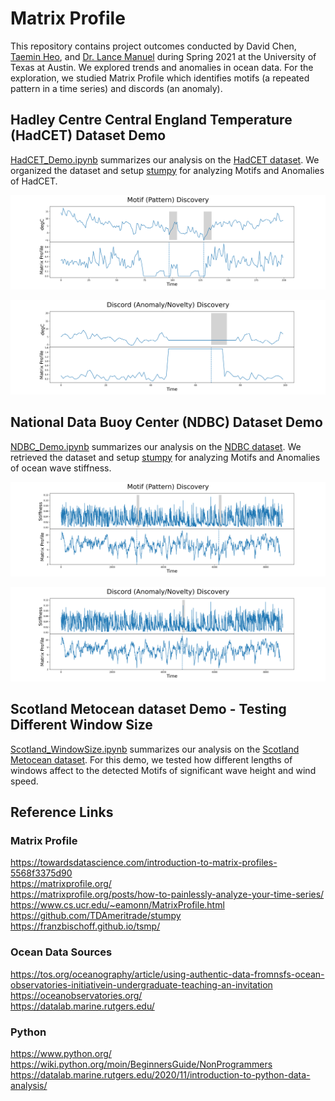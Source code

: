 # Matrix Profile

This repository contains project outcomes conducted by David Chen, [Taemin Heo](http://taeminheo.com), and [Dr. Lance Manuel](https://lancemanuel.netlify.app/) during Spring 2021 at the University of Texas at Austin.
We explored trends and anomalies in ocean data.
For the exploration, we studied Matrix Profile which identifies motifs (a repeated pattern in a time series) and discords (an anomaly).

## Hadley Centre Central England Temperature (HadCET) Dataset Demo
[HadCET_Demo.ipynb](HadCET_Demo.ipynb) summarizes our analysis on the [HadCET dataset](https://www.metoffice.gov.uk/hadobs/hadcet/). We organized the dataset and setup [stumpy](https://stumpy.readthedocs.io/en/latest/Tutorial_STUMPY_Basics.html) for analyzing Motifs and Anomalies of HadCET. 

 ![HadCET_Demo_Motif](/images/HadCET_Demo_Motif.png)
 
 ![HadCET_Demo_Discord](/images/HadCET_Demo_Discord.png)
 
## National Data Buoy Center (NDBC) Dataset Demo
[NDBC_Demo.ipynb](NDBC_Demo.ipynb) summarizes our analysis on the [NDBC dataset](https://www.ndbc.noaa.gov/). We retrieved the dataset and setup [stumpy](https://stumpy.readthedocs.io/en/latest/Tutorial_STUMPY_Basics.html) for analyzing Motifs and Anomalies of ocean wave stiffness. 

 ![OceanWaveStiffness_Demo_Motif](/images/NDBC_Demo_Motif.png)
 
 ![OceanWaveStiffness_Demo_Discord](/images/NDBC_Demo_Discord.png)
 
## Scotland Metocean dataset Demo - Testing Different Window Size 
[Scotland_WindowSize.ipynb](NDBC_Demo.ipynb) summarizes our analysis on the [Scotland Metocean dataset](https://ieeexplore.ieee.org/abstract/document/9389310). For this demo, we tested how different lengths of windows affect to the detected Motifs of significant wave height and wind speed.


## Reference Links
### Matrix Profile
https://towardsdatascience.com/introduction-to-matrix-profiles-5568f3375d90   
https://matrixprofile.org/   
https://matrixprofile.org/posts/how-to-painlessly-analyze-your-time-series/   
https://www.cs.ucr.edu/~eamonn/MatrixProfile.html   
https://github.com/TDAmeritrade/stumpy   
https://franzbischoff.github.io/tsmp/   

### Ocean Data Sources
https://tos.org/oceanography/article/using-authentic-data-fromnsfs-ocean-observatories-initiativein-undergraduate-teaching-an-invitation   
https://oceanobservatories.org/   
https://datalab.marine.rutgers.edu/   

### Python
https://www.python.org/   
https://wiki.python.org/moin/BeginnersGuide/NonProgrammers   
https://datalab.marine.rutgers.edu/2020/11/introduction-to-python-data-analysis/   
 
